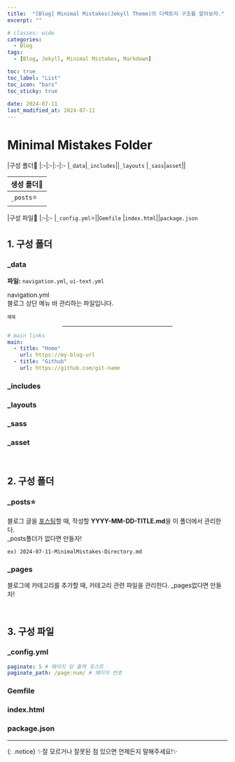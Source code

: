 ```yaml
---
title:  "[Blog] Minimal Mistakes(Jekyll Theme)의 디렉토리 구조를 알아보자."
excerpt: ""

# classes: wide
categories:
  - Blog
tags:
  - [Blog, Jekyll, Minimal Mistakes, Markdown]

toc: true
toc_label: "List"
toc_icon: "bars"
toc_sticky: true
 
date: 2024-07-11
last_modified_at: 2024-07-11
---
```


# Minimal Mistakes Folder

|구성 폴더📁
|:-|:-|:-|:-
|`_data`|`_includes`||`_layouts`
|`_sass`|`asset`||

|생성 폴더📁
|:-
|`_posts`⭐|`_pages`

|구성 파일📜
|:-|:-
|`_config.yml`⭐||`Gemfile`
|`index.html`||`package.json`

## 1. 구성 폴더
### _data
**파일:** `navigation.yml`, `ui-text.yml`  

navigation.yml  
블로그 상단 메뉴 바 관리하는 파일입니다.  

<!-- **\<예제\>** -->

<span style="font-size: x-small;">예제</span>
<hr style="width: 50%; text-align: center; margin-left: auto; margin-right: auto;">

```yml
# main links
main:
  - title: "Home"
    url: https://my-blog-url
  - title: "Github"
    url: https://github.com/git-name
```

### _includes

### _layouts

### _sass

### _asset

<br>

## 2. 구성 폴더
### _posts⭐
블로그 글을 <u>포스팅</u>할 때, 작성할 **YYYY-MM-DD-TITLE.md**을 이 폴더에서 관리한다.  
_posts폴더가 없다면 만들자!

```
ex) 2024-07-11-MinimalMistakes-Directory.md
```

### _pages
블로그에 카테고리를 추가할 때, 카테고리 관련 파일을 관리한다.
_pages없다면 만들자!

<br>

## 3. 구성 파일
### _config.yml
```yml
paginate: 5 # 페이지 당 출력 포스트
paginate_path: /page:num/ # 페이지 번호
```

### Gemfile

### index.html


### package.json

___


{: .notice}
✨잘 모르거나 잘못된 점 있으면 언제든지 말해주세요!✨